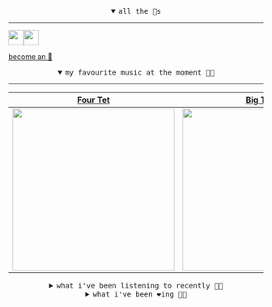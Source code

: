 <details open>

<summary align="center"><samp>all the 🥚s</samp></summary>
<hr />

<a href="https://github.com/pvinis"><img src="https://avatars.githubusercontent.com/u/100233?s=90&v=4" width="30" height="30" /><a href="https://github.com/maxPugh"><img src="https://avatars.githubusercontent.com/u/46350013?s=90&u=52a601eaa2d272b35477d096fe782ebf0a8a1f68&v=4" width="30" height="30" />

<samp><a href="https://github.com/bitttttten/bitttttten/stargazers">become an 🥚</a></samp>

</details>

<details open>

<summary align="center"><samp>my favourite music at the moment 🎵🎶</samp></summary>
<hr />

<!-- toc -->

| [Four Tet](https://open.spotify.com/artist/7Eu1txygG6nJttLHbZdQOh)                                                                                               | [Big Thief](https://open.spotify.com/artist/5QdyldG4Fl4TPiOIeMNpBZ)                                                                                              | [Mary Lattimore](https://open.spotify.com/artist/38MKhZmMRHAZRz8LqtKIBw)                                                                                         | [Nothing But Thieves](https://open.spotify.com/artist/1kDGbuxWknIKx4FlgWxiSp)                                                                                    |
| ---------------------------------------------------------------------------------------------------------------------------------------------------------------- | ---------------------------------------------------------------------------------------------------------------------------------------------------------------- | ---------------------------------------------------------------------------------------------------------------------------------------------------------------- | ---------------------------------------------------------------------------------------------------------------------------------------------------------------- |
| [<img src="https://i.scdn.co/image/ab6761610000e5eb84e29d09b4917bec2700a0d7" width="320" height="auto">](https://open.spotify.com/artist/7Eu1txygG6nJttLHbZdQOh) | [<img src="https://i.scdn.co/image/ab6761610000e5ebeab1cd56d166a0e1f0c410f0" width="320" height="auto">](https://open.spotify.com/artist/5QdyldG4Fl4TPiOIeMNpBZ) | [<img src="https://i.scdn.co/image/ab6761610000e5ebefa5976017196e7143217cd7" width="320" height="auto">](https://open.spotify.com/artist/38MKhZmMRHAZRz8LqtKIBw) | [<img src="https://i.scdn.co/image/ab6761610000e5eb90e8b4340fa061d702ecc693" width="320" height="auto">](https://open.spotify.com/artist/1kDGbuxWknIKx4FlgWxiSp) |

<!-- tocstop -->

</details>

<details>

<summary align="center"><samp>what i've been listening to recently 🎵🎶</samp></summary>
<hr />

<!-- toc -->

| [Charcoal Baby<br />Blood Orange](https://open.spotify.com/track/3bBmpVl9rQKJsFFGLFilIS)                                                                        | [You Are the Right One<br />Sports](https://open.spotify.com/track/2qpacEyFxmbxCpIEqZkqvC)                                                                      | [Homage<br />Mild High Club](https://open.spotify.com/track/7DcJ6fEBb7BaKuYKTwiDxK)                                                                             | [State Of Mind<br />Lion Sphere](https://open.spotify.com/track/7kgYFXWRmgCH3NxxT6rWR4)                                                                         |
| --------------------------------------------------------------------------------------------------------------------------------------------------------------- | --------------------------------------------------------------------------------------------------------------------------------------------------------------- | --------------------------------------------------------------------------------------------------------------------------------------------------------------- | --------------------------------------------------------------------------------------------------------------------------------------------------------------- |
| [<img src="https://i.scdn.co/image/ab6761610000e5eb8d20953fcf7d70b21df8dbee" width="320" height="auto">](https://open.spotify.com/track/3bBmpVl9rQKJsFFGLFilIS) | [<img src="https://i.scdn.co/image/ab6761610000e5eb5db4d0e1caed0e07a1f3bdb9" width="320" height="auto">](https://open.spotify.com/track/2qpacEyFxmbxCpIEqZkqvC) | [<img src="https://i.scdn.co/image/ab6761610000e5ebfb15b70c34d2e6cc546bb61a" width="320" height="auto">](https://open.spotify.com/track/7DcJ6fEBb7BaKuYKTwiDxK) | [<img src="https://i.scdn.co/image/ab6761610000e5eb6dff7a158662cdb0cdc438e7" width="320" height="auto">](https://open.spotify.com/track/7kgYFXWRmgCH3NxxT6rWR4) |

<!-- tocstop -->

</details>

<details>

<summary align="center"><samp>what i've been ❤️ing 🎵🎶</samp></summary>
<hr />

<!-- toc -->

| [Real Friends<br />Kanye West](https://open.spotify.com/album/7gsWAHLeT0w7es6FofOXk1)                                                                           | [Xiu<br />Yu Su](https://open.spotify.com/album/1rJZa2XZIhS4ihaI5lvrgl)                                                                                         | [Quadraluv<br />Overmono](https://open.spotify.com/album/4UM3zSo4r0kZDC0Z7pBQZ7)                                                                                | [Lovesong<br />Max Cooper](https://open.spotify.com/album/6QYScZZD5zb2E922VuDVCe)                                                                               |
| --------------------------------------------------------------------------------------------------------------------------------------------------------------- | --------------------------------------------------------------------------------------------------------------------------------------------------------------- | --------------------------------------------------------------------------------------------------------------------------------------------------------------- | --------------------------------------------------------------------------------------------------------------------------------------------------------------- |
| [<img src="https://i.scdn.co/image/ab67616d0000b2732a7db835b912dc5014bd37f4" width="320" height="auto">](https://open.spotify.com/album/7gsWAHLeT0w7es6FofOXk1) | [<img src="https://i.scdn.co/image/ab67616d0000b273ee1ce20fec01c66950ff56d8" width="320" height="auto">](https://open.spotify.com/album/1rJZa2XZIhS4ihaI5lvrgl) | [<img src="https://i.scdn.co/image/66ff8a12e6597673a1f057ba44bcfc45916c784f" width="320" height="auto">](https://open.spotify.com/album/4UM3zSo4r0kZDC0Z7pBQZ7) | [<img src="https://i.scdn.co/image/ab67616d0000b2736398f0aaffbf003050c0bd1d" width="320" height="auto">](https://open.spotify.com/album/6QYScZZD5zb2E922VuDVCe) |

<!-- tocstop -->

</details>
